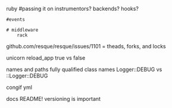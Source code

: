 ruby
    #passing it on
        instrumentors?
        backends?
        hooks?

    #events
        
    # middleware
        rack
        
github.com/resque/resque/issues/1101 = theads, forks, and locks

unicorn
    reload_app true vs false

names and paths
    fully qualified class names
        Logger::DEBUG vs ::Logger::DEBUG

congif
    yml
    
docs
    README!
    versioning is important


